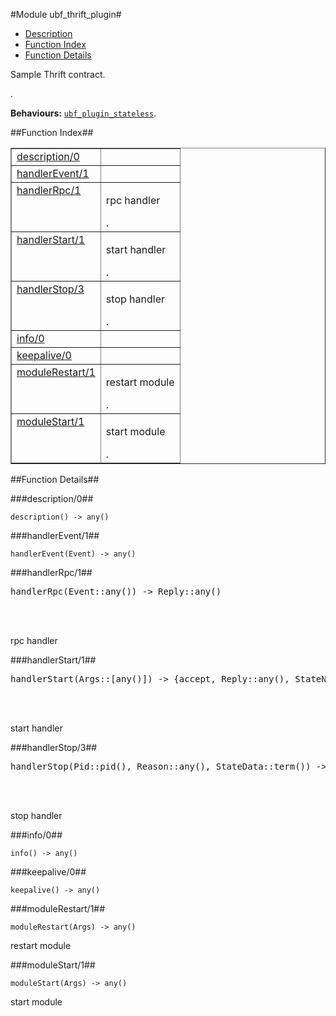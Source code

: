 

#Module ubf_thrift_plugin#
* [Description](#description)
* [Function Index](#index)
* [Function Details](#functions)


<p>Sample Thrift contract.</p>.

__Behaviours:__ [`ubf_plugin_stateless`](ubf_plugin_stateless.md).<a name="index"></a>

##Function Index##


<table width="100%" border="1" cellspacing="0" cellpadding="2" summary="function index"><tr><td valign="top"><a href="#description-0">description/0</a></td><td></td></tr><tr><td valign="top"><a href="#handlerEvent-1">handlerEvent/1</a></td><td></td></tr><tr><td valign="top"><a href="#handlerRpc-1">handlerRpc/1</a></td><td><p>rpc handler</p>.</td></tr><tr><td valign="top"><a href="#handlerStart-1">handlerStart/1</a></td><td><p>start handler</p>.</td></tr><tr><td valign="top"><a href="#handlerStop-3">handlerStop/3</a></td><td><p>stop handler</p>.</td></tr><tr><td valign="top"><a href="#info-0">info/0</a></td><td></td></tr><tr><td valign="top"><a href="#keepalive-0">keepalive/0</a></td><td></td></tr><tr><td valign="top"><a href="#moduleRestart-1">moduleRestart/1</a></td><td><p>restart module</p>.</td></tr><tr><td valign="top"><a href="#moduleStart-1">moduleStart/1</a></td><td><p>start module</p>.</td></tr></table>


<a name="functions"></a>

##Function Details##

<a name="description-0"></a>

###description/0##


`description() -> any()`

<a name="handlerEvent-1"></a>

###handlerEvent/1##


`handlerEvent(Event) -> any()`

<a name="handlerRpc-1"></a>

###handlerRpc/1##


<pre>handlerRpc(Event::any()) -&gt; Reply::any()</pre>
<br></br>


<p>rpc handler</p>
<a name="handlerStart-1"></a>

###handlerStart/1##


<pre>handlerStart(Args::[any()]) -&gt; {accept, Reply::any(), StateName::atom(), StateData::term()} | {reject, Reason::any()}</pre>
<br></br>


<p>start handler</p>
<a name="handlerStop-3"></a>

###handlerStop/3##


<pre>handlerStop(Pid::pid(), Reason::any(), StateData::term()) -&gt; none()</pre>
<br></br>


<p>stop handler</p>
<a name="info-0"></a>

###info/0##


`info() -> any()`

<a name="keepalive-0"></a>

###keepalive/0##


`keepalive() -> any()`

<a name="moduleRestart-1"></a>

###moduleRestart/1##


`moduleRestart(Args) -> any()`

<p>restart module</p>
<a name="moduleStart-1"></a>

###moduleStart/1##


`moduleStart(Args) -> any()`

<p>start module</p>
